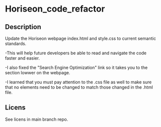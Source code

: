 # Horiseon_code_refactor

## Description
Update the Horiseon webpage index.html and style.css to current semantic standards.

-This will help future developers be able to read and navigate the code faster and easier.

-I also fixed the "Search Engine Optimization" link so it takes you to the section lowwer on the webpage.

-I learned that you must pay attention to the .css file as well to make sure that no elements need to be changed to match those changed in the .html file.

## Licens
See licens in main branch repo.
